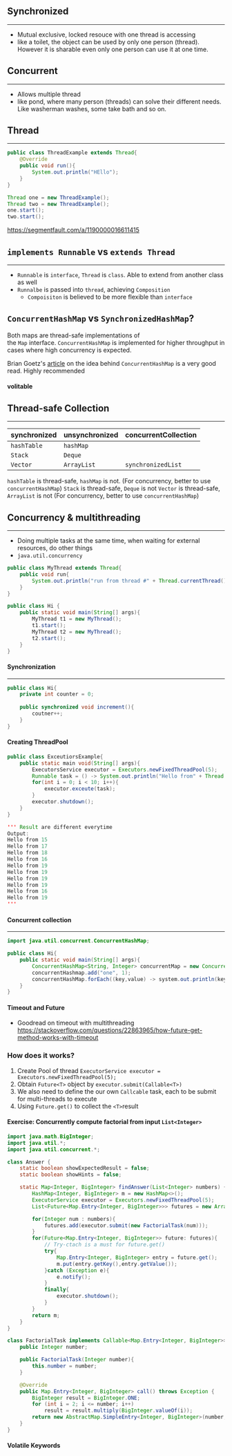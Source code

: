 ## Synchronized 
---
- Mutual exclusive, locked resouce with one thread is accessing
- like a toilet, the object can be used by only one person (thread). However it is sharable even only one person can use it at one time.
## Concurrent
---
- Allows multiple thread
- like pond, where many person (threads) can solve their different needs. Like washerman washes, some take bath and so on.

## Thread
---
```java
public class ThreadExample extends Thread{
	@Override
	public void run(){
		System.out.println("HEllo");
	}
}

Thread one = new ThreadExample();
Thread two = new ThreadExample();
one.start();
two.start();
```

https://segmentfault.com/a/1190000016611415

## `implements Runnable` vs `extends Thread`
---
- `Runnable` is `interface`, `Thread` is `class`. Able to extend from another class as well
- `Runnalbe` is passed into `thread`, achieving `Composition`
	- `Compoisiton` is believed to be more flexible than `interface`



## `ConcurrentHashMap` vs `SynchronizedHashMap`?
Both maps are thread-safe implementations of the `Map` interface. `ConcurrentHashMap` is implemented for higher throughput in cases where high concurrency is expected.

Brian Goetz's [article](http://www.ibm.com/developerworks/java/library/j-jtp08223/index.html) on the idea behind `ConcurrentHashMap` is a very good read. Highly recommended

#### volitable


## Thread-safe Collection
---

| synchronized | unsynchronized | concurrentCollection |
| ------------ | -------------- | -------------------- |
| `hashTable`  | `hashMap`      |                      |
| `Stack`      | `Deque`        |                      |
| `Vector`     | `ArrayList`    | `synchronizedList`   |


`hashTable`  is thread-safe, `hashMap` is not. (For concurrency, better to use `concurrentHashMap`)
`Stack` is thread-safe, `Deque` is not
`Vector` is thread-safe, `ArrayList` is not (For concurrency, better to use `concurrentHashMap`)

## Concurrency & multithreading
----
- Doing multiple tasks at the same time, when waiting for external resources, do other things
- `java.util.concurrency`
```java
public class MyThread extends Thread{
	public void run{
		System.out.println("run from thread #" + Thread.currentThread().getId());
	}
}

public class Hi {
	public static void main(String[] args){
		MyThread t1 = new MyThread();
		t1.start();
		MyThread t2 = new MyThread();
		t2.start();
	}
}
```

#### Synchronization
---
```java
public class Hi{
	private int counter = 0;
	
	public synchronized void increment(){
		coutner++;	
	}
}
```
#### Creating ThreadPool
```java
public class ExceutiorsExample{
	public static main void(String[] args){
		ExecutorsService executor = Executors.newFixedThreadPool(5);
		Runnable task = () -> System.out.println("Hello from" + Thread.currentThread().getId());
		for(int i = 0; i < 10; i++){
			executor.exceute(task);
		}
		executor.shutdown();
	}
}

''' Result are different everytime
Output:
Hello from 15
Hello from 17
Hello from 18
Hello from 16
Hello from 19
Hello from 19
Hello from 19
Hello from 19
Hello from 16
Hello from 19
'''
```

#### Concurrent collection
---
```java
import java.util.concurrent.ConcurrentHashMap;

public class Hi{
	public static void main(String[] args){
		ConcurrentHashMap<String, Integer> concurrentMap = new ConcurrentHashMap<>();
		concurrentHashmap.add("one", 1);
		concurrentHashMap.forEach((key,value) -> system.out.println(key + ": " + value);
	}
}

```

#### Timeout and Future
- Goodread on timeout with multithreading
https://stackoverflow.com/questions/22863965/how-future-get-method-works-with-timeout

### How does it works?
1. Create Pool of thread `ExecutorService executor = Executors.newFixedThreadPool(5);`
2. Obtain `Future<T>` object by `executor.submit(Callable<T>)`
3. We also need to define the our own `Callcable` task, each to be submit for multi-threads to execute
4. Using `Future.get()` to collect the `<T>`result

#### Exercise: Concurrently compute factorial from input `List<Integer>`
```java
import java.math.BigInteger;
import java.util.*;
import java.util.concurrent.*;

class Answer {
    static boolean showExpectedResult = false;
    static boolean showHints = false;

    static Map<Integer, BigInteger> findAnswer(List<Integer> numbers) {
        HashMap<Integer, BigInteger> m = new HashMap<>();
        ExecutorService executor = Executors.newFixedThreadPool(5);
        List<Future<Map.Entry<Integer, BigInteger>>> futures = new ArrayList<>();

        for(Integer num : numbers){
            futures.add(executor.submit(new FactorialTask(num)));
        }
        for(Future<Map.Entry<Integer, BigInteger>> future: futures){
	        // Try-ctach is a must for future.get()
            try{
                Map.Entry<Integer, BigInteger> entry = future.get();
                m.put(entry.getKey(),entry.getValue());
            }catch (Exception e){
                e.notify();
            }
            finally{
                executor.shutdown();
            } 
        }
        return m;
    }
}

class FactorialTask implements Callable<Map.Entry<Integer, BigInteger>> {
    public Integer number;

    public FactorialTask(Integer number){
        this.number = number;
    }

    @Override
    public Map.Entry<Integer, BigInteger> call() throws Exception {
        BigInteger result = BigInteger.ONE;
        for (int i = 2; i <= number; i++)
            result = result.multiply(BigInteger.valueOf(i));
        return new AbstractMap.SimpleEntry<Integer, BigInteger>(number, result);
    }
}
```

#### Volatile Keywords